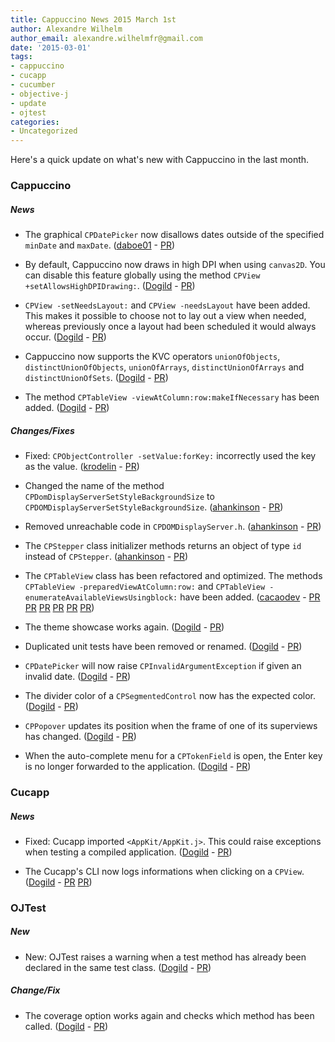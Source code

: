 ```yaml
---
title: Cappuccino News 2015 March 1st
author: Alexandre Wilhelm
author_email: alexandre.wilhelmfr@gmail.com
date: '2015-03-01'
tags:
- cappuccino
- cucapp
- cucumber
- objective-j
- update
- ojtest
categories:
- Uncategorized
---
```


Here's a quick update on what's new with Cappuccino in the last month.

### Cappuccino

##### News

- The graphical `CPDatePicker` now disallows dates outside of the specified `minDate` and `maxDate`. ([daboe01](https://github.com/daboe01) - [PR](https://github.com/cappuccino/cappuccino/pull/2297))

- By default, Cappuccino now draws in high DPI when using `canvas2D`. You can disable this feature globally using the method `CPView +setAllowsHighDPIDrawing:`. ([Dogild](https://github.com/Dogild) - [PR](https://github.com/cappuccino/cappuccino/pull/2215))

- `CPView -setNeedsLayout:` and `CPView -needsLayout` have been added. This makes it possible to choose not to lay out a view when needed, whereas previously once a layout had been scheduled it would always occur. ([Dogild](https://github.com/Dogild) - [PR](https://github.com/cappuccino/cappuccino/pull/2316))

- Cappuccino now supports the KVC operators `unionOfObjects`, `distinctUnionOfObjects`, `unionOfArrays`, `distinctUnionOfArrays` and `distinctUnionOfSets`. ([Dogild](https://github.com/Dogild) - [PR](https://github.com/cappuccino/cappuccino/pull/2313))

- The method `CPTableView -viewAtColumn:row:makeIfNecessary` has been added. ([Dogild](https://github.com/Dogild) - [PR](https://github.com/cappuccino/cappuccino/pull/2315))

##### Changes/Fixes

- Fixed: `CPObjectController -setValue:forKey:` incorrectly used the key as the value. ([krodelin](https://github.com/krodelin) - [PR](https://github.com/cappuccino/cappuccino/pull/2301))

- Changed the name of the method `CPDomDisplayServerSetStyleBackgroundSize` to `CPDOMDisplayServerSetStyleBackgroundSize`. ([ahankinson](https://github.com/ahankinson) - [PR](https://github.com/cappuccino/cappuccino/pull/2296))

- Removed unreachable code in `CPDOMDisplayServer.h`. ([ahankinson](https://github.com/ahankinson) - [PR](https://github.com/cappuccino/cappuccino/pull/2300))

- The `CPStepper` class initializer methods returns an object of type `id` instead of `CPStepper`. ([ahankinson](https://github.com/ahankinson) - [PR](https://github.com/cappuccino/cappuccino/pull/2294))

- The `CPTableView` class has been refactored and optimized. The methods `CPTableView -preparedViewAtColumn:row:` and `CPTableView -enumerateAvailableViewsUsingblock:` have been added. ([cacaodev](https://github.com/cacaodev) - [PR](https://github.com/cappuccino/cappuccino/pull/1892) [PR](https://github.com/cappuccino/cappuccino/pull/2303) [PR](https://github.com/cappuccino/cappuccino/pull/2307) [PR](https://github.com/cappuccino/cappuccino/pull/2306) [PR](https://github.com/cappuccino/cappuccino/pull/2312) [PR](https://github.com/cappuccino/cappuccino/pull/2318))

- The theme showcase works again. ([Dogild](https://github.com/Dogild) - [PR](https://github.com/cappuccino/cappuccino/pull/2295))

- Duplicated unit tests have been removed or renamed. ([Dogild](https://github.com/Dogild) - [PR](https://github.com/cappuccino/cappuccino/pull/2305))

- `CPDatePicker` will now raise `CPInvalidArgumentException` if given an invalid date. ([Dogild](https://github.com/Dogild) - [PR](https://github.com/cappuccino/cappuccino/pull/2308))

- The divider color of a `CPSegmentedControl` now has the expected color. ([Dogild](https://github.com/Dogild) - [PR](https://github.com/cappuccino/cappuccino/pull/2309))

- `CPPopover` updates its position when the frame of one of its superviews has changed. ([Dogild](https://github.com/Dogild) - [PR](https://github.com/cappuccino/cappuccino/pull/2311))

- When the auto-complete menu for a `CPTokenField` is open, the Enter key is no longer forwarded to the application. ([Dogild](https://github.com/Dogild) - [PR](https://github.com/cappuccino/cappuccino/pull/2319))


### Cucapp

##### News

- Fixed: Cucapp imported `<AppKit/AppKit.j>`. This could raise exceptions when testing a compiled application. ([Dogild](https://github.com/Dogild) - [PR](https://github.com/cappuccino/cucapp/pull/25))

- The Cucapp's CLI now logs informations when clicking on a `CPView`. ([Dogild](https://github.com/Dogild) - [PR](https://github.com/cappuccino/cucapp/pull/24) [PR](https://github.com/cappuccino/cucapp/pull/26))


### OJTest

##### New

- New: OJTest raises a warning when a test method has already been declared in the same test class. ([Dogild](https://github.com/Dogild) - [PR](https://github.com/cappuccino/OJTest/pull/29))

##### Change/Fix

- The coverage option works again and checks which method has been called. ([Dogild](https://github.com/Dogild) - [PR](https://github.com/cappuccino/OJTest/commit/1f6cc197071eef09f81924c72f05eb45ba184f42))


